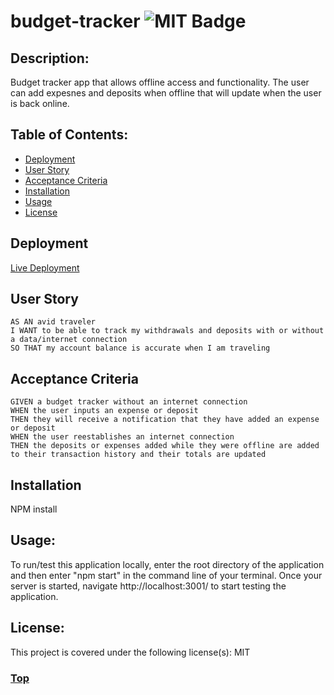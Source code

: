 # budget-tracker ![MIT Badge](https://img.shields.io/badge/License-MIT-brightgreen)

## Description:
Budget tracker app that allows offline access and functionality. The user can add expesnes and deposits when offline that will update when the user is back online.

  ## Table of Contents:
  * [Deployment](#deployment)
  * [User Story](#user-story)
  * [Acceptance Criteria](#acceprance-criteria)
  * [Installation](#installation)
  * [Usage](#usage)
  * [License](#license)

  ## Deployment
  [Live Deployment](https://budgetschwa.herokuapp.com/)

  ## User Story
  ```
  AS AN avid traveler
  I WANT to be able to track my withdrawals and deposits with or without a data/internet connection
  SO THAT my account balance is accurate when I am traveling 
  ```
  
  ## Acceptance Criteria
  ```
  GIVEN a budget tracker without an internet connection
  WHEN the user inputs an expense or deposit
  THEN they will receive a notification that they have added an expense or deposit
  WHEN the user reestablishes an internet connection
  THEN the deposits or expenses added while they were offline are added to their transaction history and their totals are updated
  ```
  
  ## Installation
  NPM install

  ## Usage:
  To run/test this application locally, enter the root directory of the application and then enter "npm start" in the command line of your terminal. Once your server is started, navigate http://localhost:3001/ to start testing the application.
 
  ## License:
  This project is covered under the following license(s): MIT


  ### [Top](#description)